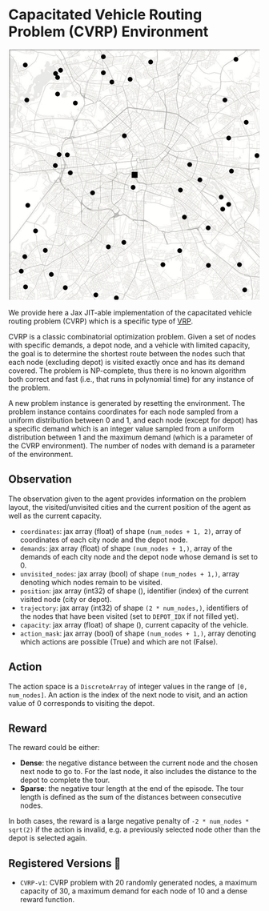 # Capacitated Vehicle Routing Problem (CVRP) Environment

<p align="center">
        <img src="../env_anim/cvrp.gif" width="500"/>
</p>

We provide here a Jax JIT-able implementation of the capacitated vehicle routing problem
(CVRP) which is a specific type of [VRP](https://en.wikipedia.org/wiki/Vehicle_routing_problem).


CVRP is a classic combinatorial optimization problem. Given a set of nodes with specific demands,
a depot node, and a vehicle with limited capacity, the goal is to determine the shortest route
between the nodes such that each node (excluding depot) is visited exactly once and has its demand
covered. The problem is NP-complete, thus there is no known algorithm both correct and fast
(i.e., that runs in polynomial time) for any instance of the problem.

A new problem instance is generated by resetting the environment. The problem instance contains
coordinates for each node sampled from a uniform distribution between 0 and 1, and each node
(except for depot) has a specific demand which is an integer value sampled from a uniform
distribution between 1 and the maximum demand (which is a parameter of the CVRP environment).
The number of nodes with demand is a parameter of the environment.


## Observation
The observation given to the agent provides information on the problem layout, the visited/unvisited
cities and the current position of the agent as well as the current capacity.
- `coordinates`: jax array (float) of shape `(num_nodes + 1, 2)`, array of coordinates of each city
node and the depot node.
- `demands`: jax array (float) of shape `(num_nodes + 1,)`, array of the demands of each city node
and the depot node whose demand is set to 0.
- `unvisited_nodes`: jax array (bool) of shape `(num_nodes + 1,)`, array denoting which nodes
remain to be visited.
- `position`: jax array (int32) of shape (), identifier (index) of the current visited node (city
or depot).
- `trajectory`: jax array (int32) of shape `(2 * num_nodes,)`, identifiers of the nodes that have
been visited (set to `DEPOT_IDX` if not filled yet).
- `capacity`: jax array (float) of shape (), current capacity of the vehicle.
- `action_mask`: jax array (bool) of shape `(num_nodes + 1,)`, array denoting which actions are
possible (True) and which are not (False).


## Action
The action space is a `DiscreteArray` of integer values in the range of `[0, num_nodes]`. An action
is the index of the next node to visit, and an action value of 0 corresponds to visiting the depot.


## Reward
The reward could be either:
- **Dense**: the negative distance between the current node and the chosen next node to go to.
    For the last node, it also includes the distance to the depot to complete the tour.
- **Sparse**: the negative tour length at the end of the episode. The tour length is defined
    as the sum of the distances between consecutive nodes.

In both cases, the reward is a large negative penalty of `-2 * num_nodes * sqrt(2)` if the
action is invalid, e.g. a previously selected node other than the depot is selected again.


## Registered Versions 📖
- `CVRP-v1`: CVRP problem with 20 randomly generated nodes, a maximum capacity of 30, a maximum
demand for each node of 10 and a dense reward function.
